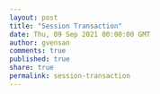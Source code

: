 ```yaml
---
layout: post
title: "Session Transaction"
date: Thu, 09 Sep 2021 00:00:00 GMT
author: gvensan
comments: true
published: true
share: true
permalink: session-transaction
---
```

